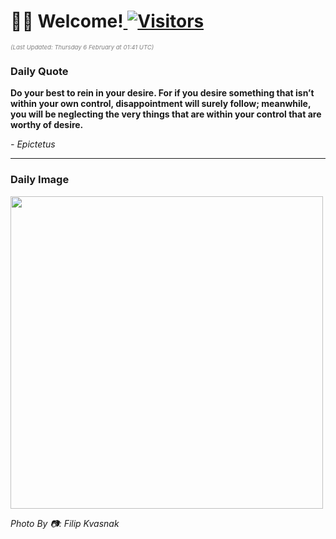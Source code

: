 <h1>👋🏽 Welcome!<a href="https://github.com/OmitNomis/"> <img src="https://visitor-badge.laobi.icu/badge?page_id=OmitNomis" alt="Visitors"></a></h1>

<i><p style="font-size: 0.6rem; color:gray">(Last Updated: Thursday 6 February at 01:41 UTC)</p></i>

<h3> Daily Quote </h3>
<b><p>Do your best to rein in your desire. For if you desire something that isn’t within your own control, disappointment will surely follow; meanwhile, you will be neglecting the very things that are within your control that are worthy of desire.</p></b>
<i><caption style="font-size: 0.8rem; color:gray;">- Epictetus</caption></i>


<hr>

<h3>Daily Image</h3>
<a href="https://images.unsplash.com/photo-1736024759853-97fbaef8ac62?crop=entropy&cs=srgb&fm=jpg&ixid=M3w2MjM3MzF8MHwxfHJhbmRvbXx8fHx8fHx8fDE3Mzg4MDYxMDZ8&ixlib=rb-4.0.3&q=85" target="_blank"><img style="height:500px;" src=https://images.unsplash.com/photo-1736024759853-97fbaef8ac62?crop=entropy&cs=srgb&fm=jpg&ixid=M3w2MjM3MzF8MHwxfHJhbmRvbXx8fHx8fHx8fDE3Mzg4MDYxMDZ8&ixlib=rb-4.0.3&q=85"/></a>

<i><caption style="font-size: 0.8rem; color:gray;"> Photo By 📷: Filip Kvasnak</caption></i>
